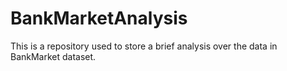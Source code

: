 # BankMarketAnalysis
This is a repository used to store a brief analysis over the data in BankMarket dataset.
